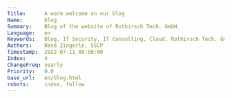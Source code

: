 ```yaml
---
Title:      A warm welcome on our blog
Name:       blog
Summary:    Blog of the website of Rothirsch Tech. GmbH
Language:   en
Keywords:   Blog, IT Security, IT Consulting, Cloud, Rothirsch Tech. GmbH, Tirol
Authors:    René Zingerle, SSCP
Timestamp:  2022-07-11_08:50:00
Index:      4
ChangeFreq: yearly
Priority:   0.0
base_url:   en/blog.html
robots:     index, follow
---
```


<!-- Background -->
<div class=rothirsch_bg_layer>
  <div class="rothirsch_bg light-color"></div>
</div>
